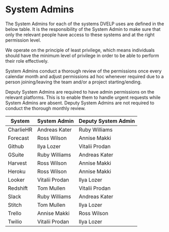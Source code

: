 # System Admins

The System Admins for each of the systems DVELP uses are defined in the below
table. It is the responsibility of the System Admin to make sure that only the relevant
people have access to these systems and at the right permission level.

We operate on the principle of least privilege, which means individuals should have
the minimum level of privilege in order to be able to perform their role
effectively.

System Admins conduct a thorough review of the permissions once every calendar
month and adjust permissions ad hoc whenever required due to a person
joining/leaving the team and/or a project starting/ending.

Deputy System Admins are required to have admin permissions on the relevant
platforms. This is to enable them to handle urgent requests while System Admins
are absent. Deputy System Admins are not required to conduct the thorough
monthly review. 

| System | System Admin | Deputy System Admin |
| --- | --- | --- |
| CharlieHR | Andreas Kater | Ruby Williams |
| Forecast  | Ross Wilson | Annise Makki |
| Github | Ilya Lozer | Vitalii Prodan |
| GSuite | Ruby Williams | Andreas Kater |
| Harvest | Ross Wilson | Annise Makki |
| Heroku | Ross Wilson | Annise Makki |
| Looker | Vitalii Prodan | Ilya Lozer |
| Redshift | Tom Mullen | Vitalii Prodan |
| Slack | Ruby Williams | Andreas Kater |
| Stitch | Tom Mullen | Ilya Lozer |
| Trello | Annise Makki | Ross Wilson |
| Twilio | Vitalii Prodan | Ilya Lozer |
